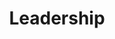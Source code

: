 ---
title: "Leadership"
layout: collection
permalink: /leadership/
collection: leadership
entries_layout: grid
classes: wide
entries_layout: list
sort_by: datetime
sort_order: reverse
---